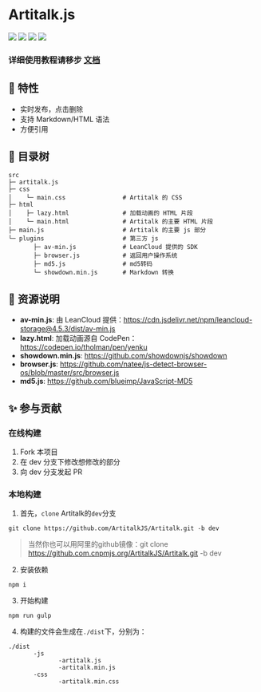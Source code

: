 # Artitalk.js

![](https://img.shields.io/github/stars/Drew233/Artitalk)
![](https://img.shields.io/npm/dm/artitalk.svg)
![](https://img.shields.io/npm/v/artitalk.svg)
![](https://img.shields.io/badge/language-JavaScript-red)

### 详细使用教程请移步 [文档](https://artitalk.js.org/)

## 👀 特性

- 实时发布，点击删除
- 支持 Markdown/HTML 语法
- 方便引用

## 📃 目录树

```
src
├─ artitalk.js
├─ css
│    └─ main.css                # Artitalk 的 CSS
├─ html
│    ├─ lazy.html               # 加载动画的 HTML 片段
│    └─ main.html               # Artitalk 的主要 HTML 片段
├─ main.js                      # Artitalk 的主要 js 部分
└─ plugins                      # 第三方 js
       ├─ av-min.js             # LeanCloud 提供的 SDK
       ├─ browser.js            # 返回用户操作系统
       ├─ md5.js                # md5转码
       └─ showdown.min.js       # Markdown 转换
```

## 🎨 资源说明

- **av-min.js**: 由 LeanCloud 提供：https://cdn.jsdelivr.net/npm/leancloud-storage@4.5.3/dist/av-min.js
- **lazy.html**: 加载动画源自 CodePen：https://codepen.io/tholman/pen/yenku
- **showdown.min.js**: https://github.com/showdownjs/showdown
- **browser.js**: https://github.com/natee/js-detect-browser-os/blob/master/src/browser.js
- **md5.js**: https://github.com/blueimp/JavaScript-MD5

## ✨ 参与贡献

### 在线构建

1. Fork 本项目
2. 在 dev 分支下修改想修改的部分
3. 向 dev 分支发起 PR

### 本地构建

1. 首先，`clone` Artitalk的`dev`分支

```
git clone https://github.com/ArtitalkJS/Artitalk.git -b dev
```

> 当然你也可以用阿里的github镜像：git clone https://github.com.cnpmjs.org/ArtitalkJS/Artitalk.git -b dev

2. 安装依赖

```
npm i
```

3. 开始构建

```
npm run gulp
```

4. 构建的文件会生成在`./dist`下，分别为：

```
./dist
       -js
              -artitalk.js
              -artitalk.min.js
       -css
              -artitalk.min.css
```
